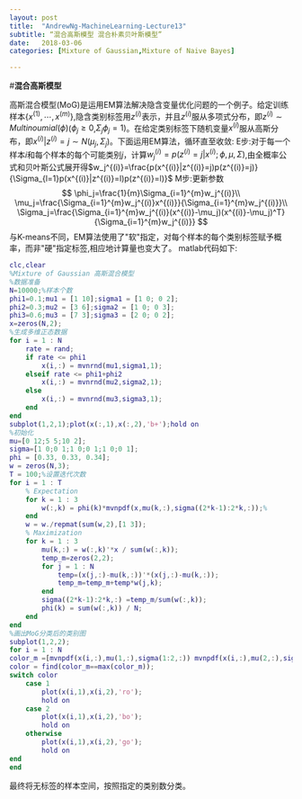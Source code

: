 ```yaml
---
layout: post
title:  "AndrewNg-MachineLearning-Lecture13"
subtitle: “混合高斯模型 混合朴素贝叶斯模型”
date:   2018-03-06
categories: [Mixture of Gaussian,Mixture of Naive Bayes]

---
```

<script type="text/x-mathjax-config"> MathJax.Hub.Config({ tex2jax: {inlineMath: [['$','$'],['\\(','\\)']]} }); </script> <script type="text/javascript" async src="https://cdn.mathjax.org/mathjax/latest/MathJax.js?config=TeX-MML-AM_CHTML"> </script>

#**混合高斯模型**

高斯混合模型(MoG)是运用EM算法解决隐含变量优化问题的一个例子。给定训练样本$\lbrace x^{(1)},\cdots,x^{(m)}\rbrace$,隐含类别标签用$z^{(i)}$表示，并且$z^{(i)}$服从多项式分布，即$z^{(i)}\sim Multinoumial(\phi)$($\phi_j\geq0$,$\Sigma_j\phi_j=1$)。在给定类别标签下随机变量$x^{(i)}$服从高斯分布，即$x^{(i)}|z^{(i)}=j\sim N(\mu_j,\Sigma_j)$。下面运用EM算法，循环直至收敛:
E步:对于每一个样本$i$和每个样本的每个可能类别$j$，计算$w_j^{(i)}=p(z^{(i)}=j|x^{(i)};\phi,\mu,\Sigma)$,由全概率公式和贝叶斯公式展开得$w_j^{(i)}=\frac{p(x^{(i)}|z^{(i)}=j)p(z^{(i)}=j)}{\Sigma_{l=1}p(x^{(i)}|z^{(i)}=l)p(z^{(i)}=l)}$
M步:更新参数
$$
\phi_j=\frac{1}{m}\Sigma_{i=1}^{m}w_j^{(i)}\\
\mu_j=\frac{\Sigma_{i=1}^{m}w_j^{(i)}x^{(i)}}{\Sigma_{i=1}^{m}w_j^{(i)}}\\
\Sigma_j=\frac{\Sigma_{i=1}^{m}w_j^{(i)}(x^{(i)}-\mu_j)(x^{(i)}-\mu_j)^T}{\Sigma_{i=1}^{m}w_j^{(i)}}
$$
与K-means不同，EM算法使用了"软"指定，对每个样本的每个类别标签赋予概率，而非"硬"指定标签,相应地计算量也变大了。
matlab代码如下:
```matlab
clc,clear
%Mixture of Gaussian 高斯混合模型
%数据准备
N=10000;%样本个数
phi1=0.1;mu1 = [1 10];sigma1 = [1 0; 0 2];
phi2=0.3;mu2 = [3 6];sigma2 = [1 0; 0 3];
phi3=0.6;mu3 = [7 3];sigma3 = [2 0; 0 2];
x=zeros(N,2);
%生成多维正态数据
for i = 1 : N
    rate = rand;
    if rate <= phi1
        x(i,:) = mvnrnd(mu1,sigma1,1);
    elseif rate <= phi1+phi2
        x(i,:) = mvnrnd(mu2,sigma2,1);
    else
        x(i,:) = mvnrnd(mu3,sigma3,1);
    end
end
subplot(1,2,1);plot(x(:,1),x(:,2),'b+');hold on
%初始化
mu=[0 12;5 5;10 2];
sigma=[1 0;0 1;1 0;0 1;1 0;0 1];
phi = [0.33, 0.33, 0.34];
w = zeros(N,3);
T = 100;%设置迭代次数
for i = 1 : T
    % Expectation
    for k = 1 : 3
        w(:,k) = phi(k)*mvnpdf(x,mu(k,:),sigma((2*k-1):2*k,:));%
    end
    w = w./repmat(sum(w,2),[1 3]);
    % Maximization
    for k = 1 : 3
        mu(k,:) = w(:,k)'*x / sum(w(:,k));
        temp_m=zeros(2,2);
        for j = 1 : N
            temp=(x(j,:)-mu(k,:))'*(x(j,:)-mu(k,:));
            temp_m=temp_m+temp*w(j,k);
        end
        sigma((2*k-1):2*k,:) =temp_m/sum(w(:,k));
        phi(k) = sum(w(:,k)) / N;
    end
end
%画出MoG分类后的类别图
subplot(1,2,2);
for i = 1 : N
color_m =[mvnpdf(x(i,:),mu(1,:),sigma(1:2,:)) mvnpdf(x(i,:),mu(2,:),sigma(3:4,:)) mvnpdf(x(i,:),mu(3,:),sigma(5:6,:))];
color = find(color_m==max(color_m));
switch color
    case 1
        plot(x(i,1),x(i,2),'ro');
        hold on
    case 2
        plot(x(i,1),x(i,2),'bo');
        hold on
    otherwise
        plot(x(i,1),x(i,2),'go');
        hold on
end
end
```
最终将无标签的样本空间，按照指定的类别数分类。
